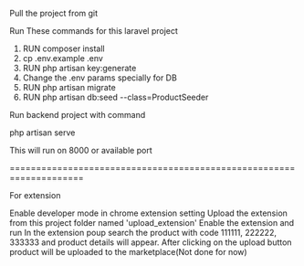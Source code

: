 Pull the project from git

Run These commands for this laravel project
1. RUN composer install
2. cp .env.example .env
3. RUN php artisan key:generate
4. Change the .env params specially for DB
5. RUN php artisan migrate
6. RUN php artisan db:seed --class=ProductSeeder

Run backend project with command

php artisan serve

This will run on 8000 or available port

====================================================================

For extension

Enable developer mode in chrome extension setting
Upload the extension from this project folder named 'upload_extension'
Enable the extension and run
In the extension poup search the product with code 111111, 222222, 333333 and product details will appear.
After clicking on the upload button product will be uploaded to the marketplace(Not done for now)


